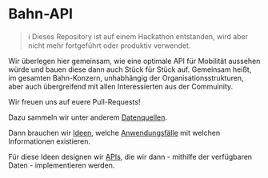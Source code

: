 # Bahn-API

> :information_source: Dieses Repository ist auf einem Hackathon entstanden, wird aber nicht mehr fortgeführt oder produktiv verwendet.

Wir überlegen hier gemeinsam, wie eine optimale API für Mobilität aussehen würde und bauen diese dann auch Stück für Stück auf. Gemeinsam heißt, im gesamten Bahn-Konzern, unhabhängig der Organisationsstrukturen, aber auch übergreifend mit allen Interessierten aus der Commuinity.

Wir freuen uns auf euere Pull-Requests!

Dazu sammeln wir unter anderem [Datenquellen](data-sources.md).

Dann brauchen wir [Ideen](ideas.md), welche [Anwendungsfälle](use-cases) mit welchen Informationen existieren.

Für diese Ideen designen wir [APIs](apis.md), die wir dann - mithilfe der verfügbaren Daten - implementieren werden.
